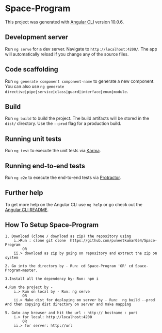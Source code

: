 # Space-Program

This project was generated with [Angular CLI](https://github.com/angular/angular-cli) version 10.0.6.

## Development server

Run `ng serve` for a dev server. Navigate to `http://localhost:4200/`. The app will automatically reload if you change any of the source files.

## Code scaffolding

Run `ng generate component component-name` to generate a new component. You can also use `ng generate directive|pipe|service|class|guard|interface|enum|module`.

## Build

Run `ng build` to build the project. The build artifacts will be stored in the `dist/` directory. Use the `--prod` flag for a production build.

## Running unit tests

Run `ng test` to execute the unit tests via [Karma](https://karma-runner.github.io).

## Running end-to-end tests

Run `ng e2e` to execute the end-to-end tests via [Protractor](http://www.protractortest.org/).

## Further help

To get more help on the Angular CLI use `ng help` or go check out the [Angular CLI README](https://github.com/angular/angular-cli/blob/master/README.md).


## How To Setup Space-Program
    1. Download (clone / download as zip) the repository using 
        i.>Run : clone git clone  https://github.com/puneetkumar054/Space-Program
            OR
        ii.> download as zip by going on repository and extract the zip on system

    2. Go into the directory by - Run: cd Space-Program 'OR' cd Space-Program-master.

    3.Install all the dependency by- Run: npm i 

    4.Run the project by - 
        i.> Run on local by - Run: ng serve
            OR
        ii.> Make dist for deploying on server by - Run:  ng build --prod And then copying dist directory on server and make mapping 

    5. Goto any browser and hit the url : http:// hostname : port
        i.> for local: http://localhost:4200
            OR
        ii.> for server: http://url
